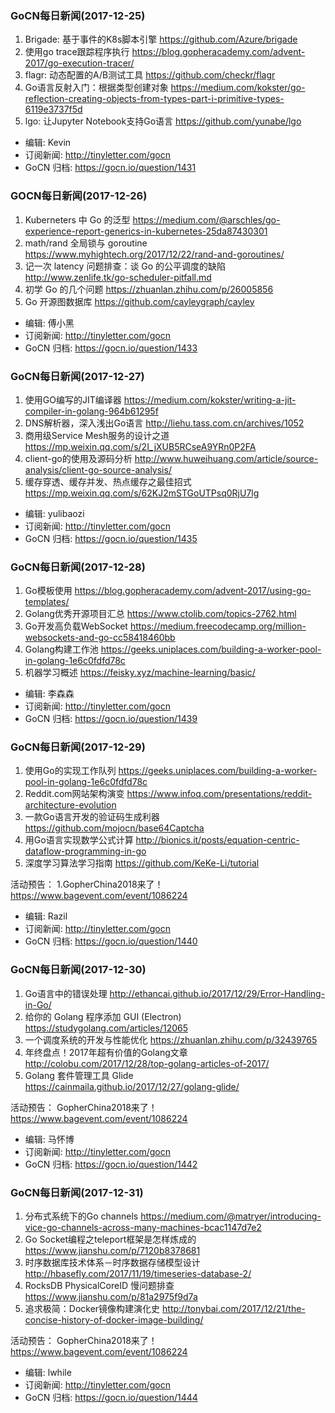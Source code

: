 ### GoCN每日新闻(2017-12-25)

1. Brigade: 基于事件的K8s脚本引擎 https://github.com/Azure/brigade
2. 使用go trace跟踪程序执行 https://blog.gopheracademy.com/advent-2017/go-execution-tracer/
3. flagr: 动态配置的A/B测试工具 https://github.com/checkr/flagr
4. Go语言反射入门：根据类型创建对象 https://medium.com/kokster/go-reflection-creating-objects-from-types-part-i-primitive-types-6119e3737f5d
5. lgo: 让Jupyter Notebook支持Go语言 https://github.com/yunabe/lgo

* 编辑: Kevin
* 订阅新闻: http://tinyletter.com/gocn
* GoCN 归档: https://gocn.io/question/1431

### GOCN每日新闻(2017-12-26)

1. Kuberneters 中 Go 的泛型 https://medium.com/@arschles/go-experience-report-generics-in-kubernetes-25da87430301
2. math/rand  全局锁与 goroutine https://www.myhightech.org/2017/12/22/rand-and-goroutines/
3. 记一次 latency 问题排查：谈 Go 的公平调度的缺陷 http://www.zenlife.tk/go-scheduler-pitfall.md
4. 初学 Go 的几个问题 https://zhuanlan.zhihu.com/p/26005856
5. Go 开源图数据库 https://github.com/cayleygraph/cayley

* 编辑: 傅小黑
* 订阅新闻: http://tinyletter.com/gocn
* GoCN 归档: https://gocn.io/question/1433

### GoCN每日新闻(2017-12-27)

1. 使用GO编写的JIT编译器 https://medium.com/kokster/writing-a-jit-compiler-in-golang-964b61295f
2. DNS解析器，深入浅出Go语言 http://liehu.tass.com.cn/archives/1052
3. 商用级Service Mesh服务的设计之道 https://mp.weixin.qq.com/s/2I_jXUB5RCseA9YRn0P2FA
4. client-go的使用及源码分析 http://www.huweihuang.com/article/source-analysis/client-go-source-analysis/
5. 缓存穿透、缓存并发、热点缓存之最佳招式 https://mp.weixin.qq.com/s/62KJ2mSTGoUTPsq0RjU7lg

* 编辑: yulibaozi
* 订阅新闻: http://tinyletter.com/gocn
* GoCN 归档: https://gocn.io/question/1435

### GoCN每日新闻(2017-12-28)

1. Go模板使用 https://blog.gopheracademy.com/advent-2017/using-go-templates/
2. Golang优秀开源项目汇总 https://www.ctolib.com/topics-2762.html
3. Go开发高负载WebSocket https://medium.freecodecamp.org/million-websockets-and-go-cc58418460bb
4. Golang构建工作池 https://geeks.uniplaces.com/building-a-worker-pool-in-golang-1e6c0fdfd78c
5. 机器学习概述 https://feisky.xyz/machine-learning/basic/

* 编辑: 李森森
* 订阅新闻: http://tinyletter.com/gocn
* GoCN 归档: https://gocn.io/question/1439

### GoCN每日新闻(2017-12-29)

1. 使用Go的实现工作队列 https://geeks.uniplaces.com/building-a-worker-pool-in-golang-1e6c0fdfd78c
2. Reddit.com网站架构演变 https://www.infoq.com/presentations/reddit-architecture-evolution
3. 一款Go语言开发的验证码生成利器 https://github.com/mojocn/base64Captcha
4. 用Go语言实现数学公式计算 http://bionics.it/posts/equation-centric-dataflow-programming-in-go
5. 深度学习算法学习指南 https://github.com/KeKe-Li/tutorial

活动预告：
1.GopherChina2018来了！ https://www.bagevent.com/event/1086224

* 编辑: Razil
* 订阅新闻: http://tinyletter.com/gocn
* GoCN 归档: https://gocn.io/question/1440

### GoCN每日新闻(2017-12-30)

1. Go语言中的错误处理 http://ethancai.github.io/2017/12/29/Error-Handling-in-Go/
2. 给你的 Golang 程序添加 GUI (Electron) https://studygolang.com/articles/12065
3. 一个调度系统的开发与性能优化 https://zhuanlan.zhihu.com/p/32439765
4. 年终盘点！2017年超有价值的Golang文章 http://colobu.com/2017/12/28/top-golang-articles-of-2017/
5. Golang 套件管理工具 Glide https://cainmaila.github.io/2017/12/27/golang-glide/

活动预告：
GopherChina2018来了！ https://www.bagevent.com/event/1086224

* 编辑: 马怀博
* 订阅新闻: http://tinyletter.com/gocn
* GoCN 归档: https://gocn.io/question/1442

### GoCN每日新闻(2017-12-31)

1. 分布式系统下的Go channels https://medium.com/@matryer/introducing-vice-go-channels-across-many-machines-bcac1147d7e2
2. Go Socket编程之teleport框架是怎样炼成的 https://www.jianshu.com/p/7120b8378681
3. 时序数据库技术体系－时序数据存储模型设计 http://hbasefly.com/2017/11/19/timeseries-database-2/
4. RocksDB PhysicalCoreID 慢问题排查 https://www.jianshu.com/p/81a2975f9d7a
5. 追求极简：Docker镜像构建演化史 http://tonybai.com/2017/12/21/the-concise-history-of-docker-image-building/

活动预告：
GopherChina2018来了！ https://www.bagevent.com/event/1086224

* 编辑: lwhile
* 订阅新闻: http://tinyletter.com/gocn
* GoCN 归档: https://gocn.io/question/1444
